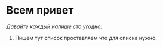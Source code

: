 # Всем привет

_Давайте каждый напише сто угодно:_

1. Пишем тут список проставляем что для списка нужно.
